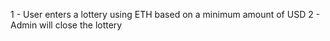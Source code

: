 1 - User enters a lottery using ETH based on a minimum amount of USD
2 - Admin will close the lottery
